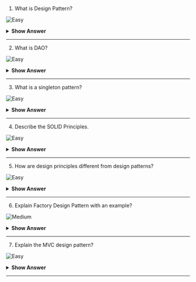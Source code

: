 1.	What is Design Pattern? 

![Easy](https://github.com/revaturelabs/interviewquestions/blob/dev/ComplexityTags/simple%20(2).svg)

<details><summary><b> Show Answer</b></summary>
<blockquote>

- Design patterns are reusable solutions to general problems including repetitive code, redundant functions, and logic that software developers faced during software development.
- Design patterns are commonly used in object-oriented software products by incorporating best practices and promoting reusability for developing robust code.

</blockquote>
</details>


---
2. What is DAO?

![Easy](https://github.com/revaturelabs/interviewquestions/blob/dev/ComplexityTags/simple%20(2).svg)

<details>
  <summary> <b>Show Answer</b></summary>
  
<blockquote>

DAO stands for Data Access Object. DAO Design Pattern is used to separate the data persistence logic in a separate layer. 

The following are the components of the DAO Pattern.

- **Data Access Object Interface:** DAO interface describes the standard actions to be performed on model objects.
- **Data Access Object concrete class:** This class implements a DAO interface. This class is accountable to get data from a data source which can be XML/database or any other storage mechanism.
- **Model Object or Value Object:** This object is a plain old java object containing get/set methods to store data retrieved using DAO class.
</blockquote>
</details>

--- 

3. What is a singleton pattern?

![Easy](https://github.com/revaturelabs/interviewquestions/blob/dev/ComplexityTags/simple%20(2).svg)

<details>
  <summary> <b>Show Answer</b></summary>
  
<blockquote>

Singleton is a creational design pattern that lets you ensure that a class has only one instance while providing a global access point to this instance.

Implementations of the Singleton have these two steps in common:

- Make the default constructor private, to prevent other objects from using the new operator with the Singleton class.
- Create a static creation method that acts as a constructor. Under the hood, this method calls the private constructor to create an object and saves it in a static field. All following calls to this method return the cached object.

If your code has access to the Singleton class, then it’s able to call Singleton’s static method. So whenever that method is called, the same object is always returned.

</blockquote>
</details>

--- 

4. Describe the SOLID Principles.

![Easy](https://github.com/revaturelabs/interviewquestions/blob/dev/ComplexityTags/simple%20(2).svg)

<details><summary><b> Show Answer</b></summary>

<blockquote>

- S - Single Responsibility Principle (SRP): The single responsibility principle ensures that every class or module should be accountable and responsible for only one functionality. There should be one and only one reason for changing any class.
- O - Open Closed Principle (OCP): Every class is open for extension but closed for modification. Here, we are allowed to extend the entity’s behavior by not modifying anything in the existing source code.
- L - Liskov Substitution Principle(LSP): LSP principle states that the objects can be replaced by the subtype instances without affecting the correctness of the program.
- I - Interface Segregation Principle (ISP): The ISP principle states that we can use as many interfaces specific to the client’s requirements instead of creating only one general interface. Clients should not be forced to implement the functionalities that they do not require.
- D - Dependency Inversion Principle: Here, the high-level modules should not be dependent on the lower-level modules or concrete implementations. Instead, they should be dependent on abstractions.

</blockquote>

</details>

---


5. How are design principles different from design patterns?

![Easy](https://github.com/revaturelabs/interviewquestions/blob/dev/ComplexityTags/simple%20(2).svg)

<details><summary><b> Show Answer</b></summary>

<blockquote>

- Design principles are those principles that are followed while designing software systems for any platform by making use of any programming language. SOLID principles are the design principles that we follow as guidelines to develop robust, extensible, and scalable software systems. These apply to all aspects of programming.
- Design Patterns are reusable template solutions for commonly occurring problems that can be customized as per the problem requirements. These are well-implemented solutions that are tested properly and safe to use. Factory Design Patterns, Singleton patterns, and Strategy patterns are a few examples of design patterns

</blockquote>

</details>

---


6. Explain  Factory Design Pattern with an example?

![Medium](https://github.com/revaturelabs/interviewquestions/blob/dev/ComplexityTags/Medium%20(2).svg)

<details><summary><b> Show Answer</b></summary>

<blockquote>

Factory design pattern belongs to the category of Creational Design Patterns. Here, the objects are created without exposing the logic of creation to the client. The objects refer to the common interface. This pattern allows for hiding the creation logic of the application by using interfaces and factory classes. It lets to test the seamlessness of the application by using mock or stubs.
Introduces loose coupling in the application by allowing flexibility in the implementation of methods when new classes are introduced

For example, Let’s consider 3 classes Square, Rectangle, and Triangle. We will be using factory patterns to create objects of these three classes without exposing the creation logic by making use of ShapeFactory class. The Driver class would be passing information like rectangles, squares & triangles for getting the required object. 

- Create a Shape interface.

```java
   public interface Shape {
      void draw();
   }
```

- Create concrete classes Rectangle, Square, and Triangle that implements the Shape interface.

```java
 
   public class Rectangle implements Shape {
      @Override
      public void draw() {
         System.out.println("Showing Rectangle class");
      }
   }
   
   public class Square implements Shape {
      @Override
      public void draw() {
         System.out.println("Showing Square class");
      }
   }
  
   public class Triangle implements Shape {
      @Override
      public void draw() {
         System.out.println("Showing Triangle class");
      }
   }
```

- Create ShapeFactory class and create a method called getShape() for generating objects of the concrete classes defined above.

```java
   public class ShapeFactory {
      //the method will be used to get the object of the required shape
      public Shape getShape(String type){
         if(type == null){
            return null;
         } 
         if(type.equalsIgnoreCase("TRIANGLE")){
            return new Triangle();
         } else if(type.equalsIgnoreCase("SQUARE")){
            return new Square();
         } else if(type.equalsIgnoreCase("RECTANGLE")){
            return new Rectangle();
         }
         return null;
      }
   }
```

- Implement the Driver class and utilize the factory class for getting the object of the required type.

```java
   public class Driver {
      public static void main(String[] args) {
         ShapeFactory shapeFactory = new ShapeFactory();
         Shape triangle = shapeFactory.getShape("Triangle");
         triangle.draw();   
         Shape rectangle = shapeFactory.getShape("RECTANGLE");
         rectangle.draw();   
         Shape square = shapeFactory.getShape("SQUARE");
         square.draw();
      }
   }
// Output:
//   Showing Rectangle class
//   Showing Triangle class
//   Showing Squarue class
	
```
	
</blockquote>

</details>

---

7. Explain the MVC design pattern?

![Easy](https://github.com/revaturelabs/interviewquestions/blob/dev/ComplexityTags/simple%20(2).svg)

<details><summary><b> Show Answer</b></summary>

<blockquote>
 
MVC stands for Model-View-Controller. This pattern is used for separating the application’s concerns as listed below:

- Model - This represents the object (Java POJO) that carries the data. It can also consist of the logic of updating the controller in case the data changes.
- View - This represents the data visualization of the model.
- Controller - This is an interface between the Model and the View by controlling the flow of data into the model and updating the view whenever the model gets updated. This ensures that the model and the views are kept separate.

</blockquote>

</details>

---
